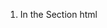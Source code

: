 1. In the <head> Section
html
<!DOCTYPE html>
<html>
<head>
    <script>
    function changeText() {
        document.getElementById("demo").innerHTML = "Text changed!";
    }
    </script>
</head>
